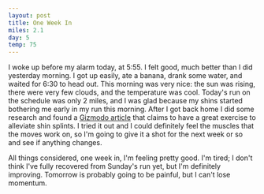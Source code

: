 ```yaml
---
layout: post
title: One Week In
miles: 2.1
day: 5
temp: 75
---
```


I woke up before my alarm today, at 5:55. I felt good, much better than I did yesterday morning. I got up easily, ate a banana, drank some water, and waited for 6:30 to head out. This morning was very nice: the sun was rising, there were very few clouds, and the temperature was cool. Today's run on the schedule was only 2 miles, and I was glad because my shins started bothering me early in my run this morning. After I got back home I did some research and found a [Gizmodo article](http://gizmodo.com/5902699/banish-shin-splints-forever-with-one-magical-exercise) that claims to have a great exercise to alleviate shin splints. I tried it out and I could definitely feel the muscles that the moves work on, so I'm going to give it a shot for the next week or so and see if anything changes.

All things considered, one week in, I'm feeling pretty good. I'm tired; I don't think I've fully recovered from Sunday's run yet, but I'm definitely improving. Tomorrow is probably going to be painful, but I can't lose momentum.

